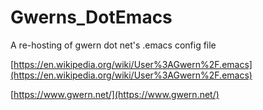 # Gwerns_DotEmacs
A re-hosting of gwern dot net's .emacs config file

[https://en.wikipedia.org/wiki/User%3AGwern%2F.emacs](https://en.wikipedia.org/wiki/User%3AGwern%2F.emacs)

[https://www.gwern.net/](https://www.gwern.net/)
